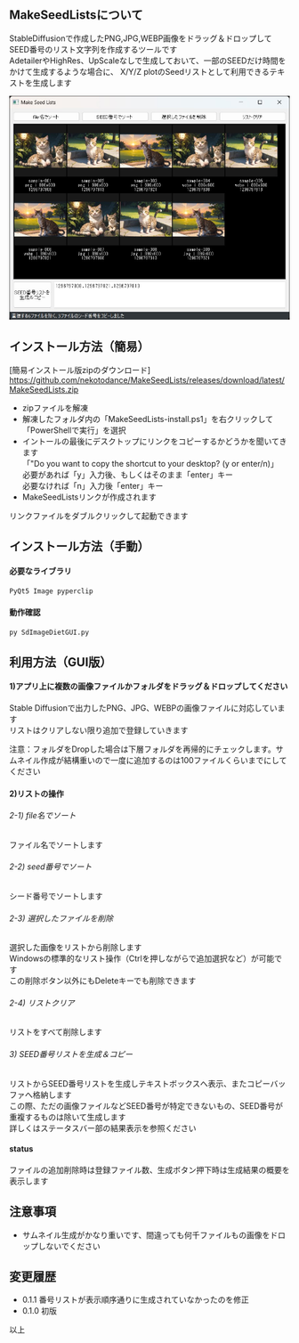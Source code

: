 ## MakeSeedListsについて
StableDiffusionで作成したPNG,JPG,WEBP画像をドラッグ＆ドロップしてSEED番号のリスト文字列を作成するツールです  
AdetailerやHighRes、UpScaleなしで生成しておいて、一部のSEEDだけ時間をかけて生成するような場合に、
X/Y/Z plotのSeedリストとして利用できるテキストを生成します  

![SdImageDiet-image001](docs/MakeSeedLists-image001.jpg)

## インストール方法（簡易）
[簡易インストール版zipのダウンロード] https://github.com/nekotodance/MakeSeedLists/releases/download/latest/MakeSeedLists.zip

- zipファイルを解凍
- 解凍したフォルダ内の「MakeSeedLists-install.ps1」を右クリックして「PowerShellで実行」を選択
- イントールの最後にデスクトップにリンクをコピーするかどうかを聞いてきます  
「"Do you want to copy the shortcut to your desktop? (y or enter/n)」  
必要があれば「y」入力後、もしくはそのまま「enter」キー  
必要なければ「n」入力後「enter」キー  
- MakeSeedListsリンクが作成されます

リンクファイルをダブルクリックして起動できます

## インストール方法（手動）
#### 必要なライブラリ
    PyQt5 Image pyperclip
#### 動作確認
    py SdImageDietGUI.py

## 利用方法（GUI版）
#### 1)アプリ上に複数の画像ファイルかフォルダをドラッグ＆ドロップしてください  
Stable Diffusionで出力したPNG、JPG、WEBPの画像ファイルに対応しています  
リストはクリアしない限り追加で登録していきます  

注意：フォルダをDropした場合は下層フォルダを再帰的にチェックします。サムネイル作成が結構重いので一度に追加するのは100ファイルくらいまでにしてください  

#### 2)リストの操作  
###### 2-1) file名でソート
ファイル名でソートします  
###### 2-2) seed番号でソート
シード番号でソートします  
###### 2-3) 選択したファイルを削除
選択した画像をリストから削除します  
Windowsの標準的なリスト操作（Ctrlを押しながらで追加選択など）が可能です  
この削除ボタン以外にもDeleteキーでも削除できます  
###### 2-4) リストクリア
リストをすべて削除します  

###### 3) SEED番号リストを生成＆コピー
リストからSEED番号リストを生成しテキストボックスへ表示、またコピーバッファへ格納します  
この際、ただの画像ファイルなどSEED番号が特定できないもの、SEED番号が重複するものは除いて生成します  
詳しくはステータスバー部の結果表示を参照ください  

#### status
ファイルの追加削除時は登録ファイル数、生成ボタン押下時は生成結果の概要を表示します  

## 注意事項
- サムネイル生成がかなり重いです、間違っても何千ファイルもの画像をドロップしないでください  

## 変更履歴
- 0.1.1 番号リストが表示順序通りに生成されていなかったのを修正  
- 0.1.0 初版  

以上
